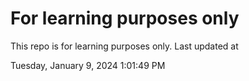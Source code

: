 # For learning purposes only
This repo is for learning purposes only.
Last updated at

Tuesday, January 9, 2024 1:01:49 PM

